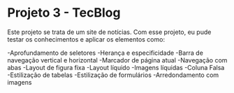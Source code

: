 # Projeto 3 - TecBlog
Este projeto se trata de um site de notícias. Com esse projeto, eu pude testar os conhecimentos e aplicar os elementos como:

-Aprofundamento de seletores
-Herança e especificidade
-Barra de navegação vertical e horizontal
-Marcador de página atual
-Navegação com abas
-Layout de figura fixa
-Layout líquido
-Imagens líquidas
-Coluna Falsa
-Estilização de tabelas
-Estilização de formulários
-Arredondamento com imagens
